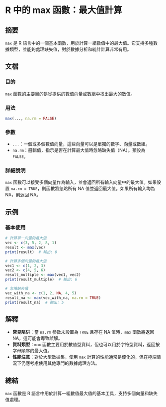 <!--
Meta Description: # R 中的 max 函數：最大值計算 ## 摘要 `max` 是 R 語言中的一個基本函數，用於計算一組數值中的最大值。它支持多種數據類型，並能夠處理缺失值，對於數據分析和統計計算非常有用。 ## 文檔 ### 目的 `max` 函數的主要目的是從提供的數值向量或數組中找出最大的數值。 ### 用...
Meta Keywords: max, true, print, false, vec
-->

# R 中的 max 函數：最大值計算

## 摘要
`max` 是 R 語言中的一個基本函數，用於計算一組數值中的最大值。它支持多種數據類型，並能夠處理缺失值，對於數據分析和統計計算非常有用。

## 文檔
### 目的
`max` 函數的主要目的是從提供的數值向量或數組中找出最大的數值。

### 用法
```R
max(..., na.rm = FALSE)
```

### 參數
- `...`：一個或多個數值向量，這些向量可以是單獨的數字、向量或數組。
- `na.rm`：邏輯值，指示是否在計算最大值時忽略缺失值（NA）。預設為 `FALSE`。

### 詳細說明
`max` 函數可以接受多個向量作為輸入，並會返回所有輸入向量中的最大值。如果設置 `na.rm = TRUE`，則函數將忽略所有 NA 值並返回最大值。如果所有輸入均為 NA，則返回 NA。

## 示例
### 基本使用
```R
# 計算單一向量的最大值
vec <- c(3, 5, 2, 8, 1)
result <- max(vec)
print(result)  # 輸出: 8

# 計算多個向量的最大值
vec1 <- c(1, 2, 3)
vec2 <- c(4, 5, 6)
result_multiple <- max(vec1, vec2)
print(result_multiple)  # 輸出: 6

# 忽略缺失值
vec_with_na <- c(1, 2, NA, 4, 5)
result_na <- max(vec_with_na, na.rm = TRUE)
print(result_na)  # 輸出: 5
```

## 解釋
- **常見陷阱**：當 `na.rm` 參數未設置為 `TRUE` 且存在 NA 值時，`max` 函數將返回 NA，這可能會導致誤解。
- **資料類型**：`max` 函數主要用於數值型資料，但也可以用於字符型資料，返回按字母順序的最大值。
- **性能注意**：對於大型數據集，使用 `max` 計算的性能通常是優化的，但在極端情況下仍應考慮使用其他專門的數據處理方法。

## 總結
`max` 函數是 R 語言中用於計算一組數值最大值的基本工具，支持多個向量和缺失值處理。